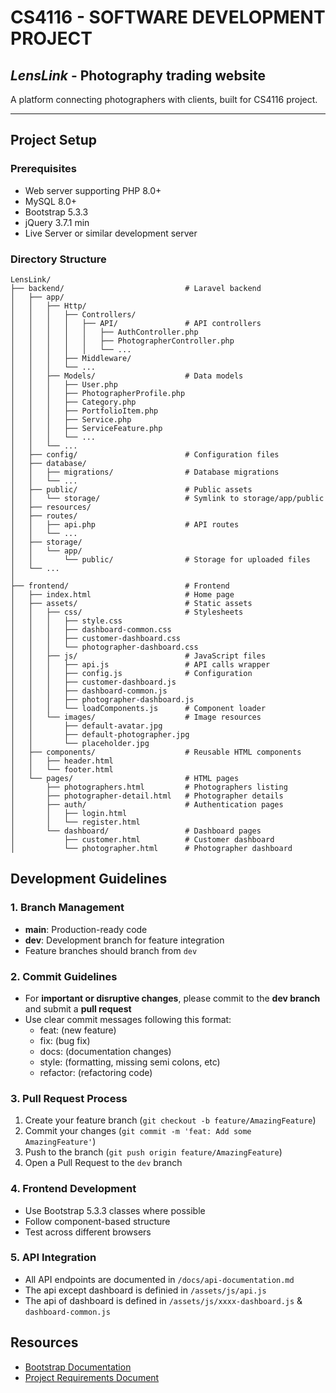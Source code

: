 # CS4116 - SOFTWARE DEVELOPMENT PROJECT 

## *LensLink* - Photography trading website

A platform connecting photographers with clients, built for CS4116 project.

---

## Project Setup

### Prerequisites
- Web server supporting PHP 8.0+
- MySQL 8.0+
- Bootstrap 5.3.3
- jQuery 3.7.1 min
- Live Server or similar development server

### Directory Structure

```
LensLink/
├── backend/                           # Laravel backend
│   ├── app/
│   │   ├── Http/
│   │   │   ├── Controllers/
│   │   │   │   ├── API/               # API controllers
│   │   │   │   │   ├── AuthController.php
│   │   │   │   │   ├── PhotographerController.php
│   │   │   │   │   └── ...
│   │   │   ├── Middleware/
│   │   │   └── ...
│   │   ├── Models/                    # Data models
│   │   │   ├── User.php
│   │   │   ├── PhotographerProfile.php
│   │   │   ├── Category.php
│   │   │   ├── PortfolioItem.php
│   │   │   ├── Service.php
│   │   │   ├── ServiceFeature.php
│   │   │   └── ...
│   │   └── ...
│   ├── config/                        # Configuration files
│   ├── database/
│   │   ├── migrations/                # Database migrations
│   │   └── ...
│   ├── public/                        # Public assets
│   │   └── storage/                   # Symlink to storage/app/public
│   ├── resources/
│   ├── routes/
│   │   ├── api.php                    # API routes
│   │   └── ...
│   ├── storage/
│   │   └── app/
│   │       └── public/                # Storage for uploaded files
│   └── ...
│
├── frontend/                          # Frontend
│   ├── index.html                     # Home page
│   ├── assets/                        # Static assets
│   │   ├── css/                       # Stylesheets
│   │   │   ├── style.css
│   │   │   ├── dashboard-common.css
│   │   │   ├── customer-dashboard.css
│   │   │   └── photographer-dashboard.css
│   │   ├── js/                        # JavaScript files
│   │   │   ├── api.js                 # API calls wrapper
│   │   │   ├── config.js              # Configuration
│   │   │   ├── customer-dashboard.js
│   │   │   ├── dashboard-common.js
│   │   │   ├── photographer-dashboard.js
│   │   │   └── loadComponents.js      # Component loader
│   │   └── images/                    # Image resources
│   │       ├── default-avatar.jpg
│   │       ├── default-photographer.jpg
│   │       └── placeholder.jpg
│   ├── components/                    # Reusable HTML components
│   │   ├── header.html
│   │   └── footer.html
│   └── pages/                         # HTML pages
│       ├── photographers.html         # Photographers listing
│       ├── photographer-detail.html   # Photographer details
│       ├── auth/                      # Authentication pages
│       │   ├── login.html
│       │   └── register.html
│       └── dashboard/                 # Dashboard pages
│           ├── customer.html          # Customer dashboard
│           └── photographer.html      # Photographer dashboard
```

## Development Guidelines

### 1. Branch Management
- **main**: Production-ready code
- **dev**: Development branch for feature integration
- Feature branches should branch from `dev`

### 2. Commit Guidelines
- For **important or disruptive changes**, please commit to the **dev branch** and submit a **pull request**
- Use clear commit messages following this format:
  - feat: (new feature)
  - fix: (bug fix)
  - docs: (documentation changes)
  - style: (formatting, missing semi colons, etc)
  - refactor: (refactoring code)

### 3. Pull Request Process
1. Create your feature branch (`git checkout -b feature/AmazingFeature`)
2. Commit your changes (`git commit -m 'feat: Add some AmazingFeature'`)
3. Push to the branch (`git push origin feature/AmazingFeature`)
4. Open a Pull Request to the `dev` branch

### 4. Frontend Development
- Use Bootstrap 5.3.3 classes where possible
- Follow component-based structure
- Test across different browsers

### 5. API Integration
- All API endpoints are documented in `/docs/api-documentation.md`
- The api except dashboard is definied in `/assets/js/api.js`
- The api of dashboard is defined in `/assets/js/xxxx-dashboard.js` & `dashboard-common.js`

## Resources
- [Bootstrap Documentation](https://getbootstrap.com/docs/5.3/getting-started/introduction/)
- [Project Requirements Document](https://ulcampus-my.sharepoint.com/:b:/g/personal/24247472_studentmail_ul_ie/EVHfRbct3y5DlZOnXN3_kwEBfWAbnMBU5nFpdV2scdzdIg?e=Ecgm9h)

